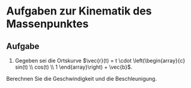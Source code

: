 # Aufgaben zur Kinematik des Massenpunktes


## Aufgabe 
1. Gegeben sei die Ortskurve 
$\vec{r}(t) = t \cdot \left(\begin{array}{c} 
sin(t) \\ cos(t) \\ 1 
\end{array}\right) + \vec{b}$.

Berechnen Sie die Geschwindigkeit und die Beschleunigung.